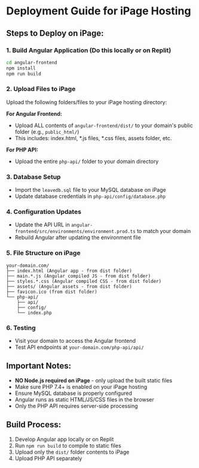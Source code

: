 
# Deployment Guide for iPage Hosting

## Steps to Deploy on iPage:

### 1. Build Angular Application (Do this locally or on Replit)
```bash
cd angular-frontend
npm install
npm run build
```

### 2. Upload Files to iPage
Upload the following folders/files to your iPage hosting directory:

**For Angular Frontend:**
- Upload ALL contents of `angular-frontend/dist/` to your domain's public folder (e.g., `public_html/`)
- This includes: index.html, *.js files, *.css files, assets folder, etc.

**For PHP API:**
- Upload the entire `php-api/` folder to your domain directory

### 3. Database Setup
- Import the `leavedb.sql` file to your MySQL database on iPage
- Update database credentials in `php-api/config/database.php`

### 4. Configuration Updates
- Update the API URL in `angular-frontend/src/environments/environment.prod.ts` to match your domain
- Rebuild Angular after updating the environment file

### 5. File Structure on iPage
```
your-domain.com/
├── index.html (Angular app - from dist folder)
├── main.*.js (Angular compiled JS - from dist folder)
├── styles.*.css (Angular compiled CSS - from dist folder)
├── assets/ (Angular assets - from dist folder)
├── favicon.ico (from dist folder)
└── php-api/
    ├── api/
    ├── config/
    └── index.php
```

### 6. Testing
- Visit your domain to access the Angular frontend
- Test API endpoints at `your-domain.com/php-api/api/`

## Important Notes:
- **NO Node.js required on iPage** - only upload the built static files
- Make sure PHP 7.4+ is enabled on your iPage hosting
- Ensure MySQL database is properly configured
- Angular runs as static HTML/JS/CSS files in the browser
- Only the PHP API requires server-side processing

## Build Process:
1. Develop Angular app locally or on Replit
2. Run `npm run build` to compile to static files
3. Upload only the `dist/` folder contents to iPage
4. Upload PHP API separately

